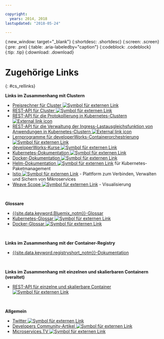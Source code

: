 ```yaml
---

copyright:
  years: 2014, 2018
lastupdated: "2018-05-24"

---
```


{:new_window: target="_blank"}
{:shortdesc: .shortdesc}
{:screen: .screen}
{:pre: .pre}
{:table: .aria-labeledby="caption"}
{:codeblock: .codeblock}
{:tip: .tip}
{:download: .download}




# Zugehörige Links
{: #cs_rellinks}

**Links im Zusammenhang mit Clustern**

- [Preisrechner für Cluster ![Symbol für externen Link](../icons/launch-glyph.svg "Symbol für externen Link")](https://console.bluemix.net/?direct=classic%2F&env_id=ibm%3Ayp%3Aus-south#/pricing/cloudOEPaneId=pricing&paneId=pricingSheet&orgGuid=83f3f6dd-e430-4955-8225-0963753d8b0f&spaceGuid=f616188f-e265-4e04-84be-1b3d2ec63db3)
- [REST-API für Cluster ![Symbol für externen Link](../icons/launch-glyph.svg "Symbol für externen Link")](https://containers.bluemix.net/swagger)
- [REST-API für die Protokollierung in Kubernetes-Clustern ![External link icon](../icons/launch-glyph.svg "External link icon")](https://us-south.containers.bluemix.net/swagger-logging/)
- [REST-API für die Verwaltung der Ingress-Lastausgleichsfunktion von Anwendungen in Kubernetes-Clustern ![External link icon](../icons/launch-glyph.svg "External link icon")](https://us-south.containers.bluemix.net/swagger-alb-api/)
- [Lernprogramme für developerWorks-Containerorchestrierung ![Symbol für externen Link](../icons/launch-glyph.svg "Symbol für externen Link")](https://developer.ibm.com/code/journey/category/container-orchestration/)
- [developerWorks-Kurse ![Symbol für externen Link](../icons/launch-glyph.svg "Symbol für externen Link")](https://developer.ibm.com/courses/all/?s=IBM+Cloud+Container+Service)
- [Kubernetes-Dokumentation ![Symbol für externen Link](../icons/launch-glyph.svg "Symbol für externen Link")](https://kubernetes.io/)
- [Docker-Dokumentation ![Symbol für externen Link](../icons/launch-glyph.svg "Symbol für externen Link")](https://docs.docker.com/engine/)
- <a href="https://docs.helm.sh/helm/" target="_blank">Helm-Dokumentation <img src="../icons/launch-glyph.svg" alt="Symbol für externen Link"></a> für Kubernetes-Paketmanagement
- [Istio ![Symbol für externen Link](../icons/launch-glyph.svg "Symbol für externen Link")](https://istio.io/) - Plattform zum Verbinden, Verwalten und Sichern von Mikroservices
- [Weave Scope ![Symbol für externen Link](../icons/launch-glyph.svg "Symbol für externen Link")](https://www.weave.works/oss/scope/) - Visualisierung

<br />


**Glossare**

- [{{site.data.keyword.Bluemix_notm}}-Glossar](/docs/overview/glossary/index.html#glossary)
- [Kubernetes-Glossar ![Symbol für externen Link](../icons/launch-glyph.svg "Symbol für externen Link")](https://kubernetes.io/docs/reference/glossary/?fundamental=true)
- [Docker-Glossar ![Symbol für externen Link](../icons/launch-glyph.svg "Symbol für externen Link")](https://docs.docker.com/glossary/)

<br />


**Links im Zusammenhang mit der Container-Registry**

- [{{site.data.keyword.registryshort_notm}}-Dokumentation](/docs/services/Registry/index.html)


<br />



**Links im Zusammenhang mit einzelnen und skalierbaren Containern (veraltet)**

- [REST-API für einzelne und skalierbare Container ![Symbol für externen Link](../icons/launch-glyph.svg "Symbol für externen Link")](http://ccsapi-doc.mybluemix.net/)

<br />



**Allgemein**

- [Twitter ![Symbol für externen Link](../icons/launch-glyph.svg "Symbol für externen Link")](https://twitter.com/hashtag/ibmcontainers)
- [Developers Community-Artikel ![Symbol für externen Link](../icons/launch-glyph.svg "Symbol für externen Link")](https://www.ibm.com/blogs/bluemix/tag/containers/)
- [Microservices.TV ![Symbol für externen Link](../icons/launch-glyph.svg "Symbol für externen Link")](https://developer.ibm.com/tv/microservices/)

<br />


